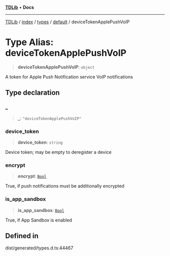 [**TDLib**](../../../../../../README.md) • **Docs**

***

[TDLib](../../../../../../modules.md) / [index](../../../../../README.md) / [types](../../../README.md) / [default](../README.md) / deviceTokenApplePushVoIP

# Type Alias: deviceTokenApplePushVoIP

> **deviceTokenApplePushVoIP**: `object`

A token for Apple Push Notification service VoIP notifications

## Type declaration

### \_

> **\_**: `"deviceTokenApplePushVoIP"`

### device\_token

> **device\_token**: `string`

Device token; may be empty to deregister a device

### encrypt

> **encrypt**: [`Bool`](Bool.md)

True, if push notifications must be additionally encrypted

### is\_app\_sandbox

> **is\_app\_sandbox**: [`Bool`](Bool.md)

True, if App Sandbox is enabled

## Defined in

dist/generated/types.d.ts:44467
